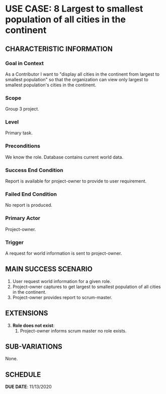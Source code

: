 # USE CASE: 8 Largest to smallest population of all cities in the continent

## CHARACTERISTIC INFORMATION

### Goal in Context

As a Contributor I want to "display all cities in the continent from largest to smallest population" so that the organization can view only largest to smallest population's cities in the continent.

### Scope

Group 3 project.

### Level

Primary task.

### Preconditions

We know the role.  Database contains current world data.

### Success End Condition

Report is available for project-owner to provide to user requirement.

### Failed End Condition

No report is produced.

### Primary Actor

Project-owner.

### Trigger

A request for world information is sent to project-owner.

## MAIN SUCCESS SCENARIO

1. User request world information for a given role.
2. Project-owner captures to get largest to smallest population of all cities in the continent.
3. Project-owner provides report to scrum-master.

## EXTENSIONS

3. **Role does not exist**:
    1. Project-owner informs scrum master no role exists.

## SUB-VARIATIONS

None.

## SCHEDULE

**DUE DATE**: 11/13/2020 